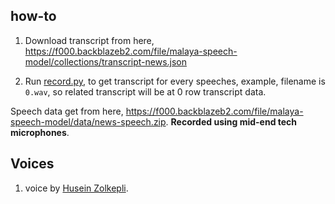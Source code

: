 ## how-to

1. Download transcript from here, https://f000.backblazeb2.com/file/malaya-speech-model/collections/transcript-news.json

2. Run [record.py](record.py), to get transcript for every speeches, example, filename is `0.wav`, so related transcript will be at 0 row transcript data.

Speech data get from here, https://f000.backblazeb2.com/file/malaya-speech-model/data/news-speech.zip. **Recorded using mid-end tech microphones**.

## Voices

1. voice by [Husein Zolkepli](https://www.linkedin.com/in/husein-zolkepli/).

